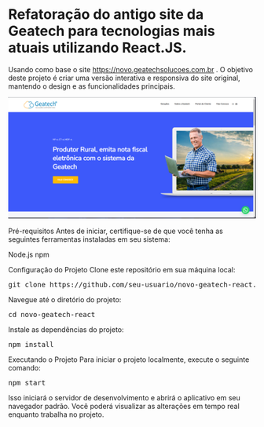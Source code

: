 # Refatoração do antigo site da Geatech para tecnologias mais atuais utilizando React.JS.

Usando como base o site https://novo.geatechsolucoes.com.br . O objetivo deste projeto é criar uma versão interativa e responsiva do site original, mantendo o design e as funcionalidades principais.

![site da Geatech](https://github.com/RenanFelixDeSouza/geatechweb/blob/main/src/img/geatech%20web.png)

Pré-requisitos
Antes de iniciar, certifique-se de que você tenha as seguintes ferramentas instaladas em seu sistema:

Node.js
npm

Configuração do Projeto
Clone este repositório em sua máquina local:


<pre>
git clone https://github.com/seu-usuario/novo-geatech-react.git
</pre>

Navegue até o diretório do projeto:

<pre>
cd novo-geatech-react
</pre>

Instale as dependências do projeto:


<pre>
npm install
</pre>


Executando o Projeto
Para iniciar o projeto localmente, execute o seguinte comando:

<pre>
npm start
</pre>
  
Isso iniciará o servidor de desenvolvimento e abrirá o aplicativo em seu navegador padrão. Você poderá visualizar as alterações em tempo real enquanto trabalha no projeto.

